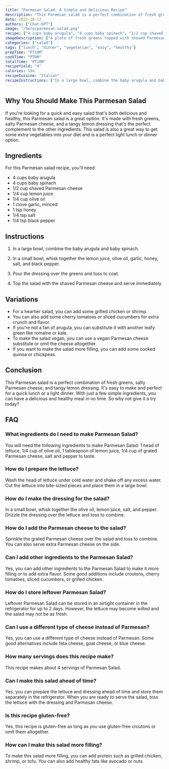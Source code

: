 ```yaml
---
title: "Parmesan Salad: A Simple and Delicious Recipe"
description: "This Parmesan salad is a perfect combination of fresh greens, salty Parmesan cheese, and tangy lemon dressing. It's easy to make and perfect for a quick lunch or a light dinner."
date: 2022-10-12
authors: ["Chat-GPT"]
image: "/hero/parmesan-salad.png"
recipe: ["4 cups baby arugula", "4 cups baby spinach", "1/2 cup shaved Parmesan cheese", "1/4 cup lemon juice", "1/4 cup olive oil", "1 clove garlic, minced", "1 tsp honey", "1/4 tsp salt", "1/4 tsp black pepper"]
imageDescription: ["A plate of fresh greens topped with shaved Parmesan cheese and a tangy lemon dressing."]
categories: ["salad"]
tags: ["lunch", "dinner", "vegetarian", "easy", "healthy"]
prepTime: "PT10M"
cookTime: "PT0M"
totalTime: "PT10M"
recipeYield: "4"
calories: 184
recipeCuisine: "Italian"
recipeInstructions: ["In a large bowl, combine the baby arugula and baby spinach.", "In a small bowl, whisk together the lemon juice, olive oil, garlic, honey, salt, and black pepper.", "Pour the dressing over the greens and toss to coat.", "Top the salad with the shaved Parmesan cheese and serve immediately."]
---
```


## Why You Should Make This Parmesan Salad

If you're looking for a quick and easy salad that's both delicious and healthy, this Parmesan salad is a great option. It's made with fresh greens, salty Parmesan cheese, and a tangy lemon dressing that's the perfect complement to the other ingredients. This salad is also a great way to get some extra vegetables into your diet and is a perfect light lunch or dinner option.

## Ingredients

For this Parmesan salad recipe, you'll need:

- 4 cups baby arugula
- 4 cups baby spinach
- 1/2 cup shaved Parmesan cheese
- 1/4 cup lemon juice
- 1/4 cup olive oil
- 1 clove garlic, minced
- 1 tsp honey
- 1/4 tsp salt
- 1/4 tsp black pepper

## Instructions

1. In a large bowl, combine the baby arugula and baby spinach.

2. In a small bowl, whisk together the lemon juice, olive oil, garlic, honey, salt, and black pepper.

3. Pour the dressing over the greens and toss to coat.

4. Top the salad with the shaved Parmesan cheese and serve immediately.

## Variations

- For a heartier salad, you can add some grilled chicken or shrimp.
- You can also add some cherry tomatoes or sliced cucumbers for extra crunch and flavor.
- If you're not a fan of arugula, you can substitute it with another leafy green like romaine or kale.
- To make the salad vegan, you can use a vegan Parmesan cheese substitute or omit the cheese altogether.
- If you want to make the salad more filling, you can add some cooked quinoa or chickpeas.

## Conclusion

This Parmesan salad is a perfect combination of fresh greens, salty Parmesan cheese, and tangy lemon dressing. It's easy to make and perfect for a quick lunch or a light dinner. With just a few simple ingredients, you can have a delicious and healthy meal in no time. So why not give it a try today?

## FAQ

### What ingredients do I need to make Parmesan Salad?

You will need the following ingredients to make Parmesan Salad: 1 head of lettuce, 1/4 cup of olive oil, 1 tablespoon of lemon juice, 1/4 cup of grated Parmesan cheese, salt and pepper to taste.

### How do I prepare the lettuce?

Wash the head of lettuce under cold water and shake off any excess water. Cut the lettuce into bite-sized pieces and place them in a large bowl.

### How do I make the dressing for the salad?

In a small bowl, whisk together the olive oil, lemon juice, salt, and pepper. Drizzle the dressing over the lettuce and toss to combine.

### How do I add the Parmesan cheese to the salad?

Sprinkle the grated Parmesan cheese over the salad and toss to combine. You can also serve extra Parmesan cheese on the side.

### Can I add other ingredients to the Parmesan Salad?

Yes, you can add other ingredients to the Parmesan Salad to make it more filling or to add extra flavor. Some good additions include croutons, cherry tomatoes, sliced cucumbers, or grilled chicken.

### How do I store leftover Parmesan Salad?

Leftover Parmesan Salad can be stored in an airtight container in the refrigerator for up to 2 days. However, the lettuce may become wilted and the salad may not be as fresh.

### Can I use a different type of cheese instead of Parmesan?

Yes, you can use a different type of cheese instead of Parmesan. Some good alternatives include feta cheese, goat cheese, or blue cheese.

### How many servings does this recipe make?

This recipe makes about 4 servings of Parmesan Salad.

### Can I make this salad ahead of time?

Yes, you can prepare the lettuce and dressing ahead of time and store them separately in the refrigerator. When you are ready to serve the salad, toss the lettuce with the dressing and Parmesan cheese.

### Is this recipe gluten-free?

Yes, this recipe is gluten-free as long as you use gluten-free croutons or omit them altogether.

### How can I make this salad more filling?

To make this salad more filling, you can add protein such as grilled chicken, shrimp, or tofu. You can also add healthy fats like avocado or nuts.